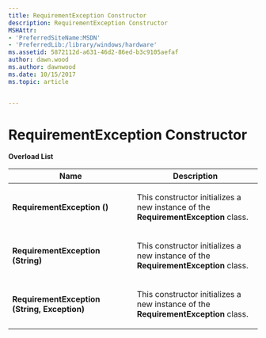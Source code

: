 ```yaml
---
title: RequirementException Constructor
description: RequirementException Constructor
MSHAttr:
- 'PreferredSiteName:MSDN'
- 'PreferredLib:/library/windows/hardware'
ms.assetid: 5872112d-a631-46d2-86ed-b3c9105aefaf
author: dawn.wood
ms.author: dawnwood
ms.date: 10/15/2017
ms.topic: article


---
```


# RequirementException Constructor


**Overload List**

<table>
<colgroup>
<col width="50%" />
<col width="50%" />
</colgroup>
<thead>
<tr class="header">
<th>Name</th>
<th>Description</th>
</tr>
</thead>
<tbody>
<tr class="odd">
<td><p><strong>RequirementException ()</strong></p></td>
<td><p>This constructor initializes a new instance of the <strong>RequirementException</strong> class.</p></td>
</tr>
<tr class="even">
<td><p><strong>RequirementException (String)</strong></p></td>
<td><p>This constructor initializes a new instance of the <strong>RequirementException</strong> class.</p></td>
</tr>
<tr class="odd">
<td><p><strong>RequirementException (String, Exception)</strong></p></td>
<td><p>This constructor initializes a new instance of the <strong>RequirementException</strong> class.</p></td>
</tr>
</tbody>
</table>

 

 

 






